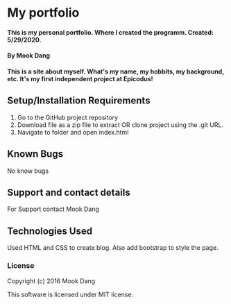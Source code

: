 # My portfolio

#### This is my personal portfolio. Where I created the programm. Created: 5/29/2020.

#### By Mook Dang

#### This is a site about myself. What's my name, my hobbits, my background, etc. It's my first independent project at Epicodus! 

## Setup/Installation Requirements

1. Go to the GitHub project repository
2. Download file as a zip file to extract OR clone project using the .git URL.
3. Navigate to folder and open index.html


## Known Bugs
No know bugs

## Support and contact details
For Support contact Mook Dang

## Technologies Used

Used HTML and CSS to create blog. Also add bootstrap to style the page. 

### License

Copyright (c) 2016 Mook Dang

This software is licensed under MIT license.
